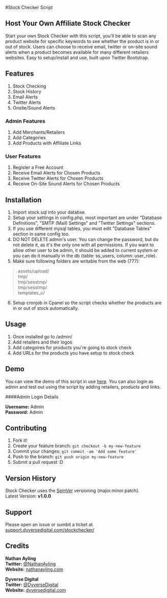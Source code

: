 #Stock Checker Script
## Host Your Own Affiliate Stock Checker

Start your own Stock Checker with this script, you'll be able to scan any product website for specific keywords to see whether the product is in or out of stock. Users can choose to receive email, twitter or on-site sound alerts when a product becomes available for many different retailers websites. Easy to setup/install and use, built upon Twitter Bootstrap.

## Features

1. Stock Checking
2. Stock History
3. Email Alerts
4. Twitter Alerts
5. Onsite/Sound Alerts

### Admin Features

1. Add Merchants/Retailers
2. Add Categories
3. Add Products with Affiliate Links

### User Features

1. Register a Free Account
2. Receive Email Alerts for Chosen Products
3. Receive Twitter Alerts for Chosen Products
4. Receive On-Site Sound Alerts for Chosen Products

## Installation

1. Import stock.sql into your databse.
2. Setup your settings in config.php, most important are under "Database Definitions", "SMTP (Mail) Settings" and "Twitter Settings" sections.
3. If you use different mysql tables, you must edit "Database Tables" section in same config too.
4. DO NOT DELETE admin's user. You can change the password, but do not delete it, as it's the only one with all permissions. If you want to allow other user to be admin, it should be added to current system or you can do it manually in the db (table: ss_users, column: user_role).
5. Make sure following folders are writable from the web (777):<br />
>assets/upload/<br />
>tmp/<br />
>tmp/sesstmp/<br />
>tmp/sesstmp/<br />
>templates_c/
6. Setup cronjob in Cpanel so the script checks whether the products are in or out of stock automatically.

## Usage

1. Once installed go to /admin/
2. Add retailers and their logos
3. Add categoires for products you're going to stock check
4. Add URLs for the products you have setup to stock check

## Demo

You can view the demo of this script in use <a href="http://stockchecker.dyversedigital.com/demo/">here</a>. You can also login as admin and test out using the script by adding retailers, products and links.

####Admin Login Details

**Username:** Admin<br />
**Password:** Admin

## Contributing

1. Fork it!
2. Create your feature branch: `git checkout -b my-new-feature`
3. Commit your changes: `git commit -am 'Add some feature'`
4. Push to the branch: `git push origin my-new-feature`
5. Submit a pull request :D

## Version History

Stock Checker uses the <a href="http://semver.org">SemVer</a> versioning (major.minor.patch).<br />
Latest Version: **v1.0.0**

## Support

Please open an issue or sumbit a ticket at <a href="http://support.dyversedigital.com/stockchecker">support.dyversedigital.com/stockchecker/</a>

## Credits

**Nathan Ayling**<br />
**Twitter:** <a href="http://twitter.com/NathanAyling">@NathanAyling</a><br>
**Website:** <a href="http://nathanayling.com">nathanayling.com</a><br>

**Dyverse Digital**<br />
**Twitter:** <a href="http://twitter.com/dyversedigital">@DyverseDigital</a><br />
**Website:** <a href="http://dyversedigital.com">dyversedigital.com</a>
